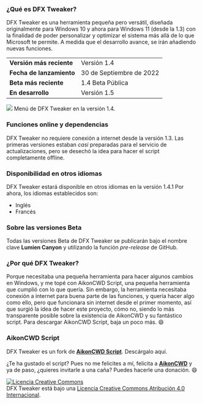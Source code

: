 ### ¿Qué es DFX Tweaker?
DFX Tweaker es una herramienta pequeña pero versátil, diseñada originalmente para Windows 10 y ahora para Windows 11 (desde la 1.3) con la finalidad de poder personalizar y optimizar el sistema más allá de lo que Microsoft te permite. A medida que el desarrollo avance, se irán añadiendo nuevas funciones.

|||
|---|---|
|**Versión más reciente**|Versión 1.4|
|**Fecha de lanzamiento**|30 de Septiembre de 2022|
|**Beta más reciente**|1.4 Beta Pública|
|**En desarrollo**|Versión 1.5|

![](https://blogger.googleusercontent.com/img/b/R29vZ2xl/AVvXsEhuVL-d8pnFfID5ygH0Dx2TbI8PDJaQe82EQjdBQuB_U5N-SKNajTBOcT2mLgALChq0ElY3tErOBPzFJDfpe5Kdn6dnk-kaZrNUc6sjOvMCk3uN8KZt9117V00xmKAIXFEzNIOhEDuUeSUder19bFFZMg-O4U8oqIuM8Yc70-5D5ouD_-wx1CPx14ngOg/s979/dfxmenu14.png)
Menú de DFX Tweaker en la versión 1.4.

### Funciones online y dependencias
DFX Tweaker no requiere conexión a internet desde la versión 1.3.
Las primeras versiones estaban *casi* preparadas para el servicio de actualizaciones, pero se desechó la idea para hacer el script completamente offline.

### Disponibilidad en otros idiomas
DFX Tweaker estará disponible en otros idiomas en la versión 1.4.1
Por ahora, los idiomas establecidos son:
- Inglés
- Francés

### Sobre las versiones Beta
Todas las versiones Beta de DFX Tweaker se publicarán bajo el nombre clave **Lumien Canyon** y utilizando la función *pre-release* de GitHub.

### ¿Por qué DFX Tweaker?
Porque necesitaba una pequeña herramienta para hacer algunos cambios en Windows, y me topé con AikonCWD Script, una pequeña herramienta que cumplió con lo que quería. Sin embargo, la herramienta necesitaba conexión a internet para buena parte de las funciones, y quería hacer algo como ello, pero que funcionara sin internet desde el primer momento, así que surgió la idea de hacer este proyecto, cómo no, siendo lo más transparente posible sobre la existencia de AikonCWD y su fantástico script.
Para descargar AikonCWD Script, baja un poco más. :smile:

### AikonCWD Script
DFX Tweaker es un fork de [**AikonCWD Script**](https://github.com/aikoncwd/win10script). Descárgalo aquí.

¿Te ha gustado el script? Pues no me felicites a mí, felicita a [**AikonCWD**](https://github.com/aikoncwd) y ya de paso, ¿quieres invitarle a una caña? Puedes hacerle una donación. :smile:


<a rel="license" href="http://creativecommons.org/licenses/by/4.0/"><img alt="Licencia Creative Commons" style="border-width:0" src="https://i.creativecommons.org/l/by/4.0/88x31.png" /></a><br />DFX Tweaker está bajo una <a rel="license" href="http://creativecommons.org/licenses/by/4.0/">Licencia Creative Commons Atribución 4.0 Internacional</a>.
